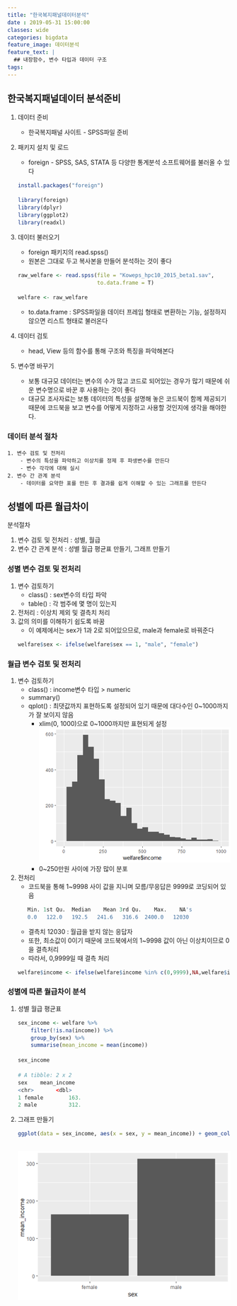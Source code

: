 ```yaml
---
title: "한국복지패널데이터분석"
date : 2019-05-31 15:00:00
classes: wide
categories: bigdata
feature_image: 데이터분석
feature_text: |
  ## 내장함수, 변수 타입과 데이터 구조
tags:
---
```



## 한국복지패널데이터 분석준비
1. 데이터 준비
    - 한국복지패널 사이트 - SPSS파일 준비
2. 패키지 설치 및 로드
    - foreign - SPSS, SAS, STATA 등 다양한 통계분석 소프트웨어를 불러올 수 있다

    ```r
    install.packages("foreign")

    library(foreign)
    library(dplyr)
    library(ggplot2)
    library(readxl)
    ```

3. 데이터 불러오기
    - foreign 패키지의 read.spss()
    - 원본은 그대로 두고 복사본을 만들어 분석하는 것이 좋다

    ```r
    raw_welfare <- read.spss(file = "Koweps_hpc10_2015_beta1.sav",
                             to.data.frame = T)

    welfare <- raw_welfare  
    ```

    - to.data.frame : SPSS파일을 데이터 프레임 형태로 변환하는 기능, 설정하지 않으면 리스트 형태로 불러온다
4. 데이터 검토
    - head, View 등의 함수를 통해 구조와 특징을 파악해본다
5. 변수명 바꾸기
    - 보통 대규모 데이터는 변수의 수가 많고 코드로 되어있는 경우가 많기 때문에 쉬운 변수명으로 바꾼 후 사용하는 것이 좋다
    - 대규모 조사자료는 보통 데이터의 특성을 설명해 놓은 코드북이 함께 제공되기 때문에 코드북을 보고 변수를 어떻게 지정하고 사용할 것인지에 생각을 해야한다.

### 데이터 분석 절차
    1. 변수 검토 및 전처리
        - 변수의 특성을 파악하고 이상치를 정제 후 파생변수를 만든다
        - 변수 각각에 대해 실시
    2. 변수 간 관계 분석
        - 데이터를 요약한 표를 만든 후 결과를 쉽게 이해할 수 있는 그래프를 만든다

## 성별에 따른 월급차이
분석절차<br>
1. 변수 검토 및 전처리 : 성별, 월급
2. 변수 간 관계 분석 : 성별 월급 평균표 만들기, 그래프 만들기

### 성별 변수 검토 및 전처리
1. 변수 검토하기
    - class() : sex변수의 타입 파악
    - table() : 각 범주에 몇 명이 있는지
2. 전처리 : 이상치 제외 및 결측치 처리
3. 값의 의미를 이해하기 쉽도록 바꿈
    - 이 예제에서는 sex가 1과 2로 되어있으므로, male과 female로 바꿔준다
    ```r
    welfare$sex <- ifelse(welfare$sex == 1, "male", "female")
    ```
### 월급 변수 검토 및 전처리
1. 변수 검토하기
    - class() : income변수 타입 > numeric
    - summary()
    - qplot() : 최댓값까지 표현하도록 설정되어 있기 때문에 대다수인 0~1000까지가 잘 보이지 않음
        - xlim(0, 1000)으로 0~1000까지만 표현되게 설정
            <br>![income](/assets/images/income.PNG)
        - 0~250만원 사이에 가장 많이 분포
2. 전처리
    - 코드북을 통해 1~9998 사이 값을 지니며 모름/무응답은 9999로 코딩되어 있음
    ```r
       Min. 1st Qu.  Median    Mean 3rd Qu.    Max.    NA's
       0.0   122.0   192.5   241.6   316.6  2400.0   12030
    ```
    - 결측치 12030 : 월급을 받지 않는 응답자
    - 또한, 최소값이 0이기 때문에 코드북에서의 1~9998 값이 아닌 이상치이므로 0을 결측처리
    - 따라서, 0,9999일 때 결측 처리
    ```r
    welfare$income <- ifelse(welfare$income %in% c(0,9999),NA,welfare$income)
    ```
### 성별에 따른 월급차이 분석
1. 성별 월급 평균표
    ```r
    sex_income <- welfare %>%
        filter(!is.na(income)) %>%
        group_by(sex) %>%
        summarise(mean_income = mean(income))

    sex_income

    # A tibble: 2 x 2
    sex    mean_income
    <chr>       <dbl>
    1 female        163.
    2 male          312.
    ```
2. 그래프 만들기
    ```r
    ggplot(data = sex_income, aes(x = sex, y = mean_income)) + geom_col()
    ```
    <br>![chp9-2](/assets/images/chp9-2.PNG)
